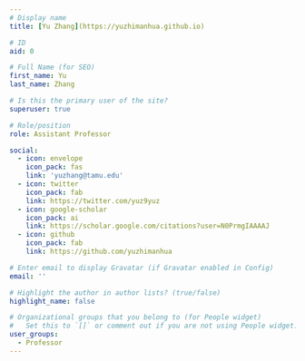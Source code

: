 ```yaml
---
# Display name
title: [Yu Zhang](https://yuzhimanhua.github.io)

# ID
aid: 0

# Full Name (for SEO)
first_name: Yu
last_name: Zhang

# Is this the primary user of the site?
superuser: true

# Role/position
role: Assistant Professor

social:
  - icon: envelope
    icon_pack: fas
    link: 'yuzhang@tamu.edu'
  - icon: twitter
    icon_pack: fab
    link: https://twitter.com/yuz9yuz
  - icon: google-scholar
    icon_pack: ai
    link: https://scholar.google.com/citations?user=N0PrmgIAAAAJ
  - icon: github
    icon_pack: fab
    link: https://github.com/yuzhimanhua

# Enter email to display Gravatar (if Gravatar enabled in Config)
email: ''

# Highlight the author in author lists? (true/false)
highlight_name: false

# Organizational groups that you belong to (for People widget)
#   Set this to `[]` or comment out if you are not using People widget.
user_groups:
  - Professor
---
```


